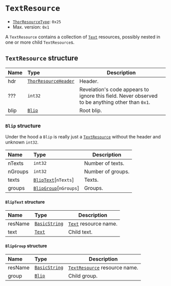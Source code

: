 # `TextResource`

- [`ThorResourceType`](./index.md#thorresourcetype-enum): `0x25`
- Max. version: `0x1`

A `TextResource` contains a collection of [`Text`](./text.md#text) resources, possibly nested in one or more child `TextResource`s.

## `TextResource` structure

| Name | Type | Description |
| :-- | :-- | --- |
| hdr | [`ThorResourceHeader`](./index.md#thorresourceheader-structure) | Header. |
| ??? | `int32` | Revelation's code appears to ignore this field. Never observed to be anything other than `0x1`. |
| blip | [`Blip`](#blip-structure) | Root blip. |

### `Blip` structure

Under the hood a `Blip` is really just a [`TextResource`](#textresource) without the header and unknown `int32`.

| Name | Type | Description |
| :-- | :-- | --- |
| nTexts | `int32` | Number of texts. |
| nGroups | `int32` | Number of groups. |
| texts | [`BlipText`](#bliptext-structure)\[`nTexts`\] | Texts. |
| groups | [`BlipGroup`](#blipgroup-structure)\[`nGroups`\] | Groups. |

#### `BlipText` structure

| Name | Type | Description |
| :-- | :-- | --- |
| resName | [`BasicString`](../base.md#basicstring-structure) | [`Text`](./text.md#text) resource name. |
| text | [`Text`](./text.md) | Child text. |

#### `BlipGroup` structure

| Name | Type | Description |
| :-- | :-- | --- |
| resName | [`BasicString`](../base.md#basicstring-structure) | [`TextResource`](#textresource) resource name. |
| group | [`Blip`](#blip-structure) | Child group. |
